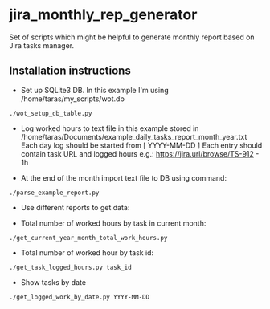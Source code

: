 # jira_monthly_rep_generator
Set of scripts which might be helpful to generate monthly report based on Jira tasks manager.

## Installation instructions

- Set up SQLite3 DB. In this example I'm using /home/taras/my_scripts/wot.db
```
./wot_setup_db_table.py
```

- Log worked hours to text file in this example stored in /home/taras/Documents/example_daily_tasks_report_month_year.txt
Each day log should be started from [ YYYY-MM-DD ]
Each entry should contain task URL and logged hours e.g.: https://jira.url/browse/TS-912 - 1h


- At the end of the month import text file to DB using command:
```
./parse_example_report.py
```

- Use different reports to get data:

+ Total number of worked hours by task in current month:
```
./get_current_year_month_total_work_hours.py
```

+ Total number of worked hour by task id:
```
./get_task_logged_hours.py task_id
```

+ Show tasks by date
```
./get_logged_work_by_date.py YYYY-MM-DD
```
